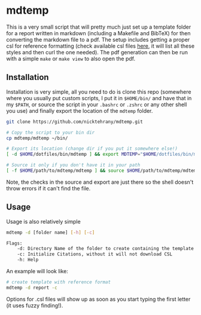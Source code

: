 # mdtemp

This is a very small script that will pretty much just set up a template folder for a report written in markdown
(including a Makefile and BibTeX) for then converting the markdown file to a pdf. The setup includes getting a proper
csl for reference formatting (check available csl files [here](https://github.com/citation-style-language/styles), it
will list all these styles and then curl the one needed). The pdf generation can then be run with a simple `make` or
`make view` to also open the pdf.

## Installation

Installation is very simple, all you need to do is clone this repo (somewhere where you usually put custom scripts, I
put it in `$HOME/bin/` and have that in my `$PATH`, or source the script in your `.bashrc` or `.zshrc` or any other shell you use) and finally
export the location of the `mdtemp` folder.

```bash
git clone https://github.com/nicktehrany/mdtemp.git

# Copy the script to your bin dir
cp mdtemp/mdtemp ~/bin/

# Export its location (change dir if you put it somewhere else!)
[ -d $HOME/dotfiles/bin/mdtemp ] && export MDTEMP="$HOME/dotfiles/bin/mdtemp"

# Source it only if you don't have it in your path
[ -f $HOME/path/to/mdtemp/mdtemp ] && source $HOME/path/to/mdtemp/mdtemp
```

Note, the checks in the source and export are just there so the shell doesn't throw errors if it can't find the file.

## Usage

Usage is also relatively simple

```bash
mdtemp -d [folder name] [-h] [-c]

Flags:
    -d: Directory Name of the folder to create containing the template files (Default: 'mdtemplate/')
    -c: Initialize Citations, without it will not download CSL
    -h: Help
```

An example will look like:

```bash
# create template with reference format
mdtemp -d report -c
```

Options for .csl files will show up as soon as you start typing the first letter (it uses fuzzy finding!).
